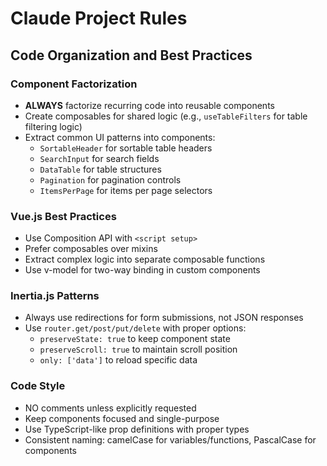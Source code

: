 # Claude Project Rules

## Code Organization and Best Practices

### Component Factorization
- **ALWAYS** factorize recurring code into reusable components
- Create composables for shared logic (e.g., `useTableFilters` for table filtering logic)
- Extract common UI patterns into components:
  - `SortableHeader` for sortable table headers
  - `SearchInput` for search fields
  - `DataTable` for table structures
  - `Pagination` for pagination controls
  - `ItemsPerPage` for items per page selectors

### Vue.js Best Practices
- Use Composition API with `<script setup>`
- Prefer composables over mixins
- Extract complex logic into separate composable functions
- Use v-model for two-way binding in custom components

### Inertia.js Patterns
- Always use redirections for form submissions, not JSON responses
- Use `router.get/post/put/delete` with proper options:
  - `preserveState: true` to keep component state
  - `preserveScroll: true` to maintain scroll position
  - `only: ['data']` to reload specific data

### Code Style
- NO comments unless explicitly requested
- Keep components focused and single-purpose
- Use TypeScript-like prop definitions with proper types
- Consistent naming: camelCase for variables/functions, PascalCase for components
